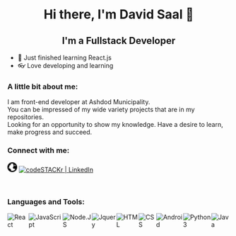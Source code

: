 <h1 align="center">Hi there, I'm David Saal 👋</h1>
<h2 align="center">I'm a Fullstack Developer</h2>


- 📕 Just finished learning React.js
- 👓 Love developing and learning 


### A little bit about me:
I am front-end developer at Ashdod Municipality.
<br>You can be impressed of my wide variety projects that are in my repositories.
<br>Looking for an opportunity to show my knowledge.
Have a desire to learn, make progress and succeed.



### Connect with me:

<a href="http://David-Saal.com"><img  alt="codeSTACKr.com" width="22px" src="https://raw.githubusercontent.com/iconic/open-iconic/master/svg/globe.svg" /></a>
<a href="https://www.linkedin.com/in/davidsaal/"><img  alt="codeSTACKr | LinkedIn" width="22px" src="https://cdn.jsdelivr.net/npm/simple-icons@v3/icons/linkedin.svg" /></a>


<br />

### Languages and Tools:

<div style="width:100%;display:flex;justify-content:space-around;align-items:center;">

<img alt="React"  src="https://img.shields.io/badge/React-20232A?style=for-the-badge&logo=react&logoColor=white" />
<img alt="JavaScript"  src="https://img.shields.io/badge/JavaScript-323330?style=for-the-badge&logo=javascript&logoColor=F7DF1E" />
<img alt="Node.JS"  src="https://img.shields.io/badge/Node.js-43853D?style=for-the-badge&logo=node.js&logoColor=white" />
<img alt="Jquery"  src="https://img.shields.io/badge/Jquery-0769AD?style=for-the-badge&logo=jquery&logoColor=white" />
<img alt="HTML"  src="https://img.shields.io/badge/HTML5-E34F26?style=for-the-badge&logo=html5&logoColor=white" />
<img alt="CSS"  src="https://img.shields.io/badge/CSS3-1572B6?style=for-the-badge&logo=css3&logoColor=white" />
<img alt="Android"  src="https://img.shields.io/badge/Android-3DDC84?style=for-the-badge&logo=android&logoColor=white" />
<img alt="Python3"  src="https://img.shields.io/badge/Python-14354C?style=for-the-badge&logo=python&logoColor=yellow" />
<img alt="Java"  src="https://img.shields.io/badge/Java-ED8B00?style=for-the-badge&logo=java&logoColor=white" />

<br />
<br />
